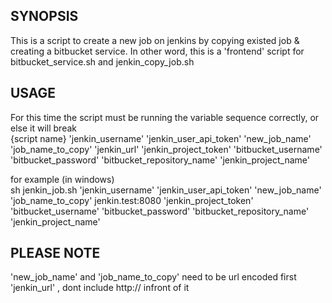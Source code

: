## SYNOPSIS
This is a script to create a new job on jenkins by copying existed job & creating a bitbucket service. In other word, this is
a 'frontend' script for bitbucket_service.sh and jenkin_copy_job.sh

## USAGE
For this time the script must be running the variable sequence correctly, or else it will break  
{script name} 'jenkin_username' 'jenkin_user_api_token' 'new_job_name' 'job_name_to_copy' 'jenkin_url' 'jenkin_project_token' 'bitbucket_username' 'bitbucket_password' 'bitbucket_repository_name' 'jenkin_project_name'


for example (in windows)    
sh jenkin_job.sh 'jenkin_username' 'jenkin_user_api_token' 'new_job_name' 'job_name_to_copy' jenkin.test:8080 'jenkin_project_token' 'bitbucket_username' 'bitbucket_password' 'bitbucket_repository_name' 'jenkin_project_name'

## PLEASE NOTE
'new_job_name' and 'job_name_to_copy' need to be url encoded first  
'jenkin_url' , dont include http:// infront of it